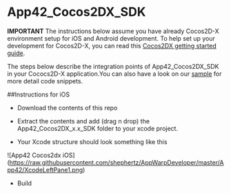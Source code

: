App42_Cocos2DX_SDK
==================

**IMPORTANT**
The instructions below assume you have already Cocos2D-X environment setup for iOS and Android development. To help set up your development for Cocos2D-X, you can read this [Cocos2DX getting started guide](http://www.raywenderlich.com/33750/cocos2d-x-tutorial-for-ios-and-android-getting-started).

The steps below describe the integration points of App42_Cocos2DX_SDK in your Cococs2D-X application.You can also have a look on our [sample](https://github.com/RajeevRShephertz/App42Cocos2dXSampple) for more detail code snippets. 

##Instructions for iOS

* Download the contents of this repo

* Extract the contents and add (drag n drop) the App42_Cocos2DX_x.x_SDK folder to your xcode project.
* Your Xcode structure should look something like this

![App42 Cocos2dx iOS] (https://raw.githubusercontent.com/shephertz/AppWarpDeveloper/master/App42/XcodeLeftPane1.png)

* Build

